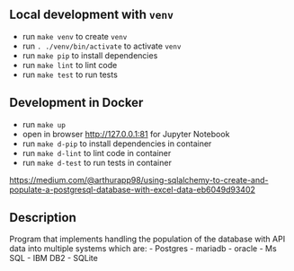 ## Local development with `venv`
* run `make venv` to create `venv`
* run `. ./venv/bin/activate` to activate `venv`
* run `make pip` to install dependencies
* run `make lint` to lint code
* run `make test` to run tests

## Development in Docker
* run `make up`
* open in browser http://127.0.0.1:81 for Jupyter Notebook
* run `make d-pip` to install dependencies in container
* run `make d-lint` to lint code in container
* run `make d-test` to run tests in container


https://medium.com/@arthurapp98/using-sqlalchemy-to-create-and-populate-a-postgresql-database-with-excel-data-eb6049d93402

## Description

Program that implements handling the population of the database with API data into multiple systems which are:
    - Postgres
    - mariadb
    - oracle
    - Ms SQL
    - IBM DB2
    - SQLite

